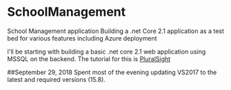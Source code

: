 # SchoolManagement
School Management application
Building a .net Core 2.1 application as a test bed for various features including Azure deployment

I'll be starting with building a basic .net core 2.1 web application using MSSQL on the backend.  The tutorial for this is [PluralSight](https://app.pluralsight.com/library/courses/aspdotnet-core-2-0-mvc-application-visual-studio-2017/)

##September 29, 2018
Spent most of the evening updating VS2017 to the latest and required versions (15.8).
